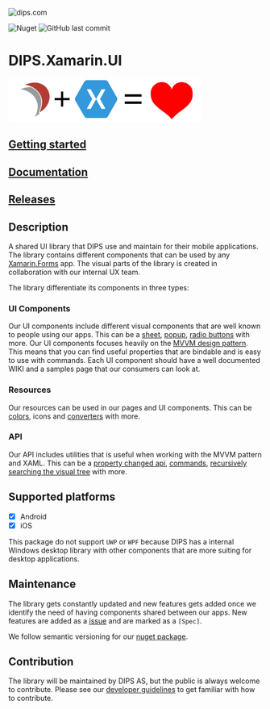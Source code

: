 ![dips.com](https://img.shields.io/badge/http%3A%2F%2Fdips.com-ENABLING%20EFFICIENT%20HEALTHCARE-red)


![Nuget](https://img.shields.io/nuget/v/dips.xamarin.ui?color=success&logoColor=white&logo=NuGet) ![GitHub last commit](https://img.shields.io/github/last-commit/Dipsas/DIPS.Xamarin.UI)

# DIPS.Xamarin.UI
![DIPS.Xamarin.UI_icon](https://raw.githubusercontent.com/DIPSAS/DIPS.Xamarin.UI/master/assets/DIPS_Xamarin_UI_128x128@slimmed.png)

## [Getting started](https://github.com/DIPSAS/DIPS.Xamarin.UI/wiki/Getting-Started)

## [Documentation](https://github.com/DIPSAS/DIPS.Xamarin.UI/wiki)

## [Releases](https://github.com/DIPSAS/DIPS.Xamarin.UI/releases) 

## Description

A shared UI library that DIPS use and maintain for their mobile applications. The library contains different components that can be used by any [Xamarin.Forms](https://github.com/xamarin/Xamarin.Forms) app. The visual parts of the library is created in collaboration with our internal UX team.

The library differentiate its components in three types:

### UI Components

Our UI components include different visual components that are well known to people using our apps. This can be a [sheet](https://github.com/DIPSAS/DIPS.Xamarin.UI/wiki/Sheet), [popup](https://github.com/DIPSAS/DIPS.Xamarin.UI/wiki/Popup), [radio buttons](https://github.com/DIPSAS/DIPS.Xamarin.UI/wiki/RadioButton) with more. Our UI components focuses heavily on the [MVVM design pattern](https://en.wikipedia.org/wiki/Model%E2%80%93view%E2%80%93viewmodel). This means that you can find useful properties that are bindable and is easy to use with commands. Each UI component should have a well documented WIKI and a samples page that our consumers can look at.

### Resources

Our resources can be used in our pages and UI components. This can be [colors](https://github.com/DIPSAS/DIPS.Xamarin.UI/wiki/Colors), icons and [converters](https://github.com/DIPSAS/DIPS.Xamarin.UI/wiki/Converters) with more.

### API

Our API includes utilities that is useful when working with the MVVM pattern and XAML. This can be a [property changed api](https://github.com/DIPSAS/DIPS.Xamarin.UI/wiki/The-API#propertychangedextensions|), [commands](https://github.com/DIPSAS/DIPS.Xamarin.UI/wiki/The-API#asynccommand), [recursively searching the visual tree](https://github.com/DIPSAS/DIPS.Xamarin.UI/wiki/The-API#getparentoftype) with more.

## Supported platforms

- [x] Android
- [x] iOS

This package do not support `UWP` or `WPF` because DIPS has a internal Windows desktop library with other components that are more suiting for desktop applications.

## Maintenance

The library gets constantly updated and new features gets added once we identify the need of having components shared between our apps. New features are added as a [issue](https://github.com/DIPSAS/DIPS.Xamarin.UI/issues) and are marked as a `[Spec]`.

We follow semantic versioning for our [nuget package](https://www.nuget.org/packages/DIPS.Xamarin.UI/).

## Contribution

The library will be maintained by DIPS AS, but the public is always welcome to contribute. Please see our [developer guidelines](https://github.com/DIPSAS/DIPS.Xamarin.UI/wiki/Developer-guidelines) to get familiar with how to contribute.
